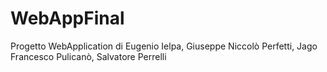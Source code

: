 # WebAppFinal
Progetto WebApplication di Eugenio Ielpa, Giuseppe Niccolò Perfetti, Jago Francesco Pulicanò, Salvatore Perrelli
